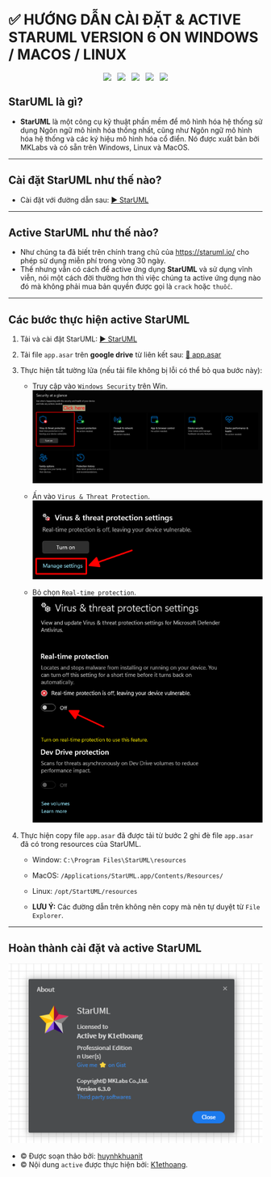# ✅ HƯỚNG DẪN CÀI ĐẶT & ACTIVE STARUML VERSION 6 ON WINDOWS / MACOS / LINUX

<div style="display: flex; gap: 12px; align-items: center; justify-content: center;">
    <img src="https://img.shields.io/badge/HTML5-E34F26?style=for-the-badge&logo=html5&logoColor=white" />
    <img src="https://img.shields.io/badge/Blogger-FF5722?style=for-the-badge&logo=blogger&logoColor=white" />
    <img src="https://img.shields.io/badge/Gmail-D14836?style=for-the-badge&logo=gmail&logoColor=white" />
    <img src="https://img.shields.io/badge/Markdown-000000?style=for-the-badge&logo=markdown&logoColor=white" />
    <img src="https://img.shields.io/badge/Microsoft-666666?style=for-the-badge&logo=microsoft&logoColor=white" />
</div>

## StarUML là gì?

- **StarUML** là một công cụ kỹ thuật phần mềm để mô hình hóa hệ thống sử dụng Ngôn ngữ mô hình hóa thống nhất, cũng như Ngôn ngữ mô hình hóa hệ thống và các ký hiệu mô hình hóa cổ điển. Nó được xuất bản bởi MKLabs và có sẵn trên Windows, Linux và MacOS.

---

## Cài đặt StarUML như thế nào?

- Cài đặt với đường dẫn sau: [▶️ StarUML](https://staruml.io/)

---

## Active StarUML như thế nào?

- Như chúng ta đã biết trên chính trang chủ của https://staruml.io/ cho phép sử dụng miễn phí trong vòng 30 ngày.
- Thế nhưng vẫn có cách để active ứng dụng **StarUML** và sử dụng vĩnh viễn, nói một cách đời thường hơn thì việc chúng ta active ứng dụng nào đó mà không phải mua bản quyền được gọi là `crack` hoặc `thuốc`.

---

## Các bước thực hiện active StarUML

1. Tải và cài đặt StarUML: [▶️ StarUML](https://staruml.io/)
2. Tải file `app.asar` trên **google drive** từ liên kết sau: [🔗 app.asar](https://drive.google.com/file/d/1_sKvHVL6SebnYF73iZxSWD9l48Pddzvj/view?usp=sharing)
3. Thực hiện tắt tường lửa (nếu tải file không bị lỗi có thể bỏ qua bước này):

    - Truy cập vào `Windows Security` trên Win.
    ![install-and-active-staruml-1](./tutorials/assets/img/install-and-active-staruml-1.png)

    - Ấn vào `Virus & Threat Protection`.
    ![install-and-active-staruml-2](./tutorials/assets/img/install-and-active-staruml-2.png)

    - Bỏ chọn `Real-time protection`.
    ![install-and-active-staruml-3](./tutorials/assets/img/install-and-active-staruml-3.png)

4. Thực hiện copy file `app.asar` đã được tải từ bước 2 ghi đè file `app.asar` đã có trong resources của StarUML.
    - Window: `C:\Program Files\StarUML\resources`
    - MacOS: `/Applications/StarUML.app/Contents/Resources/`
    - Linux: `/opt/StartUML/resources`

    - **LƯU Ý:** Các đường dẫn trên không nên copy mà nên tự duyệt từ `File Explorer`.

---

## Hoàn thành cài đặt và active StarUML
![Done](./tutorials/assets/img/install-and-active-staruml-4.png)

- © Được soạn thảo bởi: [huynhkhuanit](https://github.com/huynhkhuanit)
- © Nội dung `active` được thực hiện bởi: [K1ethoang](https://gist.github.com/K1ethoang).